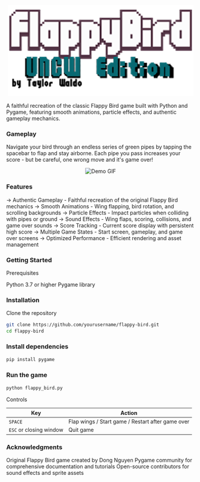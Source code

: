 <p align="center">
  <img src="https://github.com/Taylorwaldo/UNCWflappybird-custom/blob/main/readme_media/title_readme.v1.cropped.png?raw=true" alt="Image Alt" />
</p>

A faithful recreation of the classic Flappy Bird game built with Python and Pygame, featuring smooth animations, particle effects, and authentic gameplay mechanics.


### Gameplay
Navigate your bird through an endless series of green pipes by tapping the spacebar to flap and stay airborne. Each pipe you pass increases your score - but be careful, one wrong move and it's game over!

<p align="center">
  <img src="https://github.com/Taylorwaldo/UNCWflappybird-custom/blob/main/readme_media/Screen%20Recording%202025-09-01%20at%203.50.58%20PM.gif?raw=true" alt="Demo GIF" width="600"/>
</p>


### Features

-> Authentic Gameplay - Faithful recreation of the original Flappy Bird mechanics
-> Smooth Animations - Wing flapping, bird rotation, and scrolling backgrounds
-> Particle Effects - Impact particles when colliding with pipes or ground
-> Sound Effects - Wing flaps, scoring, collisions, and game over sounds
-> Score Tracking - Current score display with persistent high score
-> Multiple Game States - Start screen, gameplay, and game over screens
-> Optimized Performance - Efficient rendering and asset management


### Getting Started
Prerequisites

Python 3.7 or higher
Pygame library


### Installation
Clone the repository


```bash
git clone https://github.com/yourusername/flappy-bird.git
cd flappy-bird
```

### Install dependencies

```bash
pip install pygame
```

### Run the game

```bash
python flappy_bird.py
```

Controls

| Key | Action |
|-----|--------|
| `SPACE` | Flap wings / Start game / Restart after game over |
| `ESC` or closing window | Quit game |


### Acknowledgments

Original Flappy Bird game created by Dong Nguyen
Pygame community for comprehensive documentation and tutorials
Open-source contributors for sound effects and sprite assets
